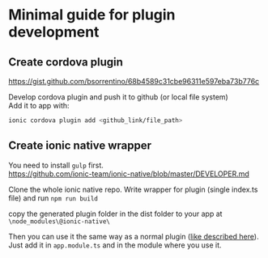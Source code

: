 # Minimal guide for plugin development

## Create cordova plugin
https://gist.github.com/bsorrentino/68b4589c31cbe96311e597eba73b776c

Develop cordova plugin and push it to github (or local file system)  
Add it to app with:
```bash
ionic cordova plugin add <github_link/file_path>
```

## Create ionic native wrapper
You need to install `gulp` first.  
https://github.com/ionic-team/ionic-native/blob/master/DEVELOPER.md

Clone the whole ionic native repo. Write wrapper for plugin (single index.ts file) and run `npm run build` 

copy the generated plugin folder in the dist folder to your app at `\node_modules\@ionic-native\`

Then you can use it the same way as a normal plugin ([like described here](https://ionicframework.com/docs/native/community)). Just add it in `app.module.ts` and in the module where you use it.
